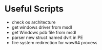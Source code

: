 # Useful Scripts
- check os architecture
- get windows driver from msdl
- get Windows pdb file from msdl
- parser new struct named dvrt in PE 
- fire system redirection for wow64 process
